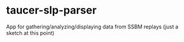 # taucer-slp-parser
App for gathering/analyzing/displaying data from SSBM replays
(just a sketch at this point)
